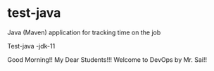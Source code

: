 # test-java
Java (Maven) application for tracking time on the job

Test-java -jdk-11

Good Morning!! My Dear Students!!! Welcome to DevOps by Mr. Sai!!
